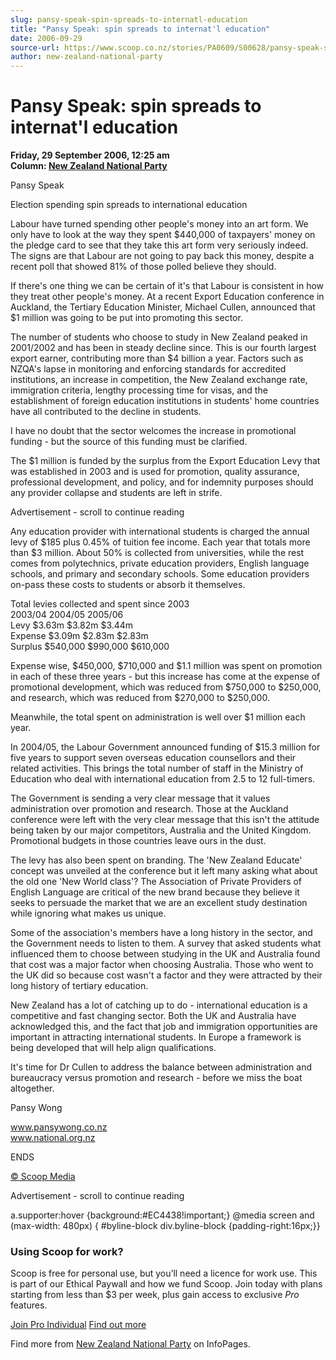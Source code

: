 ```yaml
---
slug: pansy-speak-spin-spreads-to-internatl-education
title: "Pansy Speak: spin spreads to internat'l education"
date: 2006-09-29
source-url: https://www.scoop.co.nz/stories/PA0609/S00628/pansy-speak-spin-spreads-to-internatl-education.htm
author: new-zealand-national-party
---
```

Pansy Speak: spin spreads to internat'l education
=================================================

**Friday, 29 September 2006, 12:25 am**  
**Column: [New Zealand National Party](https://info.scoop.co.nz/New_Zealand_National_Party)**

Pansy Speak

Election spending spin spreads to international education

Labour have turned spending other people's money into an art form. We only have to look at the way they spent $440,000 of taxpayers' money on the pledge card to see that they take this art form very seriously indeed. The signs are that Labour are not going to pay back this money, despite a recent poll that showed 81% of those polled believe they should.

If there's one thing we can be certain of it's that Labour is consistent in how they treat other people's money. At a recent Export Education conference in Auckland, the Tertiary Education Minister, Michael Cullen, announced that $1 million was going to be put into promoting this sector.

The number of students who choose to study in New Zealand peaked in 2001/2002 and has been in steady decline since. This is our fourth largest export earner, contributing more than $4 billion a year. Factors such as NZQA's lapse in monitoring and enforcing standards for accredited institutions, an increase in competition, the New Zealand exchange rate, immigration criteria, lengthy processing time for visas, and the establishment of foreign education institutions in students' home countries have all contributed to the decline in students.

I have no doubt that the sector welcomes the increase in promotional funding - but the source of this funding must be clarified.

The $1 million is funded by the surplus from the Export Education Levy that was established in 2003 and is used for promotion, quality assurance, professional development, and policy, and for indemnity purposes should any provider collapse and students are left in strife.

Advertisement - scroll to continue reading





Any education provider with international students is charged the annual levy of $185 plus 0.45% of tuition fee income. Each year that totals more than $3 million. About 50% is collected from universities, while the rest comes from polytechnics, private education providers, English language schools, and primary and secondary schools. Some education providers on-pass these costs to students or absorb it themselves.

  
Total levies collected and spent since 2003  
2003/04 2004/05 2005/06  
Levy $3.63m $3.82m $3.44m  
Expense $3.09m $2.83m $2.83m  
Surplus $540,000 $990,000 $610,000

Expense wise, $450,000, $710,000 and $1.1 million was spent on promotion in each of these three years - but this increase has come at the expense of promotional development, which was reduced from $750,000 to $250,000, and research, which was reduced from $270,000 to $250,000.

Meanwhile, the total spent on administration is well over $1 million each year.

In 2004/05, the Labour Government announced funding of $15.3 million for five years to support seven overseas education counsellors and their related activities. This brings the total number of staff in the Ministry of Education who deal with international education from 2.5 to 12 full-timers.

The Government is sending a very clear message that it values administration over promotion and research. Those at the Auckland conference were left with the very clear message that this isn't the attitude being taken by our major competitors, Australia and the United Kingdom. Promotional budgets in those countries leave ours in the dust.

The levy has also been spent on branding. The 'New Zealand Educate' concept was unveiled at the conference but it left many asking what about the old one 'New World class'? The Association of Private Providers of English Language are critical of the new brand because they believe it seeks to persuade the market that we are an excellent study destination while ignoring what makes us unique.

Some of the association's members have a long history in the sector, and the Government needs to listen to them. A survey that asked students what influenced them to choose between studying in the UK and Australia found that cost was a major factor when choosing Australia. Those who went to the UK did so because cost wasn't a factor and they were attracted by their long history of tertiary education.

New Zealand has a lot of catching up to do - international education is a competitive and fast changing sector. Both the UK and Australia have acknowledged this, and the fact that job and immigration opportunities are important in attracting international students. In Europe a framework is being developed that will help align qualifications.

It's time for Dr Cullen to address the balance between administration and bureaucracy versus promotion and research - before we miss the boat altogether.

Pansy Wong

www.pansywong.co.nz  
www.national.org.nz

ENDS

[© Scoop Media](http://www.scoop.co.nz/about/terms.html)  

Advertisement - scroll to continue reading



a.supporter:hover {background:#EC4438!important;} @media screen and (max-width: 480px) { #byline-block div.byline-block {padding-right:16px;}}

### Using Scoop for work?

Scoop is free for personal use, but you’ll need a licence for work use. This is part of our Ethical Paywall and how we fund Scoop. Join today with plans starting from less than $3 per week, plus gain access to exclusive _Pro_ features.  
  
[Join Pro Individual](https://pro.scoop.co.nz/Individual/?from=ProIn24) [Find out more](https://pro.scoop.co.nz/using-scoop-for-work/?from=ProIn24)

Find more from [New Zealand National Party](https://info.scoop.co.nz/New_Zealand_National_Party) on InfoPages.